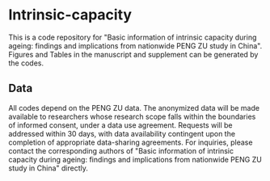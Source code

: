 # Intrinsic-capacity

This is a code repository for "Basic information of intrinsic capacity during ageing: findings and implications from nationwide PENG ZU study in China". Figures and Tables in the manuscript and supplement can be generated by the codes.

## Data

All codes depend on the PENG ZU data. The anonymized data  will be made available to researchers whose research scope falls within the boundaries of informed consent, under a data use agreement. Requests will be addressed within 30 days, with data availability contingent upon the completion of appropriate data-sharing agreements. For inquiries, please contact the corresponding authors of "Basic information of intrinsic capacity during ageing: findings and implications from nationwide PENG ZU study in China" directly.
